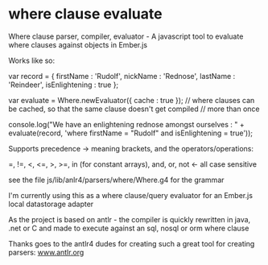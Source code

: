 # where clause evaluate

Where clause parser, compiler, evaluator - A javascript tool to evaluate where clauses against objects in Ember.js 

Works like so:

var record = { 
  firstName : 'Rudolf', 
  nickName : 'Rednose', 
  lastName : 'Reindeer', 
  isEnlightening : true
};

var evaluate = Where.newEvaluator({ cache : true });  // where clauses can be cached, so that the same clause doesn't get compiled
                                                      // more than once

console.log("We have an enlightening rednose amongst ourselves : " + evaluate(record, 'where firstName = "Rudolf" and isEnlightening = true'));

Supports precedence -> meaning brackets, and the operators/operations:

=, !=, <, <=, >, >=, in (for constant arrays), and, or, not <- all case sensitive

see the file js/lib/anlr4/parsers/where/Where.g4 for the grammar

I'm currently using this as a where clause/query evaluator for an Ember.js local datastorage adapter

As the project is based on antlr - the compiler is quickly rewritten in java, .net or C and made to execute against an sql, 
nosql or orm where clause 

Thanks goes to the antlr4 dudes for creating such a great tool for creating parsers: www.antlr.org

